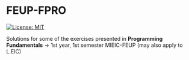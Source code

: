 # FEUP-FPRO
[![License: MIT](https://img.shields.io/badge/License-MIT-yellow.svg)](https://opensource.org/licenses/MIT)


Solutions for some of the exercises presented in **Programming Fundamentals** -> 1st year, 1st semester MIEIC-FEUP (may also apply to L.EIC)
